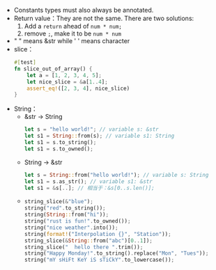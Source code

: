 
+ Constants types must also always be annotated.
+ Return value：They are not the same. There are two solutions:
    1. Add a `return` ahead of `num * num;`
    2. remove `;`, make it to be `num * num`
+ "  " means &str while '  ' means character
+ slice： 
    ```rust
    #[test]
    fn slice_out_of_array() {
        let a = [1, 2, 3, 4, 5];
        let nice_slice = &a[1..4];
        assert_eq!([2, 3, 4], nice_slice)
    }
    ```
+ String：
    - &str -> String
        ```rust
        let s = "hello world!"; // variable s: &str
        let s1 = String::from(s); // variable s1: String
        let s1 = s.to_string();
        let s1 = s.to_owned();
        ```      
    - String -> &str
        ```rust
        let s = String::from("hello world!"); // variable s: String
        let s1 = s.as_str(); // variable s1: &str
        let s1 = &s[..]; // 相当于：&s[0..s.len()];
        ```
    - 
        ```rust
        string_slice(&"blue");
        string("red".to_string());
        string(String::from("hi"));
        string("rust is fun!".to_owned());
        string("nice weather".into());
        string(format!("Interpolation {}", "Station"));
        string_slice(&String::from("abc")[0..1]);
        string_slice("  hello there ".trim());
        string("Happy Monday!".to_string().replace("Mon", "Tues"));
        string("mY sHiFt KeY iS sTiCkY".to_lowercase());
        ```
